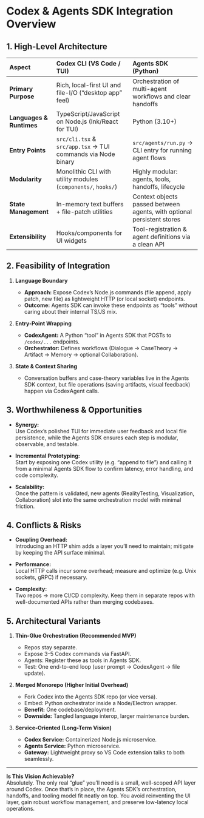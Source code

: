 # Codex & Agents SDK Integration Overview

## 1. High-Level Architecture

| Aspect                    | Codex CLI (VS Code / TUI)                                     | Agents SDK (Python)                                                       |
|:--------------------------|:--------------------------------------------------------------|:--------------------------------------------------------------------------|
| **Primary Purpose**       | Rich, local-first UI and file-I/O (“desktop app” feel)        | Orchestration of multi-agent workflows and clear handoffs                 |
| **Languages & Runtimes**  | TypeScript/JavaScript on Node.js (Ink/React for TUI)          | Python (3.10+)                                                            |
| **Entry Points**          | `src/cli.tsx` & `src/app.tsx` → TUI commands via Node binary  | `src/agents/run.py` → CLI entry for running agent flows                   |
| **Modularity**            | Monolithic CLI with utility modules (`components/`, `hooks/`) | Highly modular: agents, tools, handoffs, lifecycle                        |
| **State Management**      | In-memory text buffers + file-patch utilities                 | Context objects passed between agents, with optional persistent stores    |
| **Extensibility**         | Hooks/components for UI widgets                               | Tool-registration & agent definitions via a clean API                     |

## 2. Feasibility of Integration

1. **Language Boundary**  
   - **Approach:** Expose Codex’s Node.js commands (file append, apply patch, new file) as lightweight HTTP (or local socket) endpoints.  
   - **Outcome:** Agents SDK can invoke these endpoints as “tools” without caring about their internal TS/JS mix.

2. **Entry-Point Wrapping**  
   - **CodexAgent:** A Python “tool” in Agents SDK that POSTs to `/codex/...` endpoints.  
   - **Orchestrator:** Defines workflows (Dialogue → CaseTheory → Artifact → Memory → optional Collaboration).

3. **State & Context Sharing**  
   - Conversation buffers and case-theory variables live in the Agents SDK context, but file operations (saving artifacts, visual feedback) happen via CodexAgent calls.

## 3. Worthwhileness & Opportunities

- **Synergy:**  
  Use Codex’s polished TUI for immediate user feedback and local file persistence, while the Agents SDK ensures each step is modular, observable, and testable.

- **Incremental Prototyping:**  
  Start by exposing one Codex utility (e.g. “append to file”) and calling it from a minimal Agents SDK flow to confirm latency, error handling, and code complexity.

- **Scalability:**  
  Once the pattern is validated, new agents (RealityTesting, Visualization, Collaboration) slot into the same orchestration model with minimal friction.

## 4. Conflicts & Risks

- **Coupling Overhead:**  
  Introducing an HTTP shim adds a layer you’ll need to maintain; mitigate by keeping the API surface minimal.

- **Performance:**  
  Local HTTP calls incur some overhead; measure and optimize (e.g. Unix sockets, gRPC) if necessary.

- **Complexity:**  
  Two repos → more CI/CD complexity. Keep them in separate repos with well-documented APIs rather than merging codebases.

## 5. Architectural Variants

1. **Thin-Glue Orchestration (Recommended MVP)**  
   - Repos stay separate.  
   - Expose 3–5 Codex commands via FastAPI.  
   - Agents: Register these as tools in Agents SDK.  
   - Test: One end-to-end loop (user prompt → CodexAgent → file update).

2. **Merged Monorepo (Higher Initial Overhead)**  
   - Fork Codex into the Agents SDK repo (or vice versa).  
   - Embed: Python orchestrator inside a Node/Electron wrapper.  
   - **Benefit:** One codebase/deployment.  
   - **Downside:** Tangled language interop, larger maintenance burden.

3. **Service-Oriented (Long-Term Vision)**  
   - **Codex Service:** Containerized Node.js microservice.  
   - **Agents Service:** Python microservice.  
   - **Gateway:** Lightweight proxy so VS Code extension talks to both seamlessly.

---

**Is This Vision Achievable?**  
Absolutely. The only real “glue” you’ll need is a small, well-scoped API layer around Codex. Once that’s in place, the Agents SDK’s orchestration, handoffs, and tooling model fit neatly on top. You avoid reinventing the UI layer, gain robust workflow management, and preserve low-latency local operations.  
